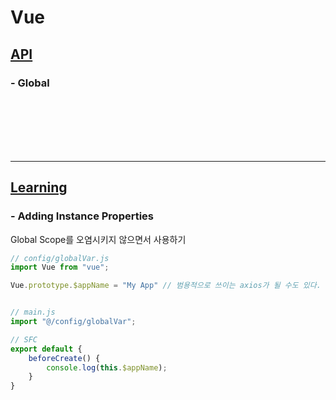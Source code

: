 # Vue

## [API](https://v2.vuejs.org/v2/api)

### - Global



<br><br><br><br><br><hr>

## [Learning](https://v2.vuejs.org/v2/cookbook/index.html)

### - Adding Instance Properties

Global Scope를 오염시키지 않으면서 사용하기

```js
// config/globalVar.js
import Vue from "vue";

Vue.prototype.$appName = "My App" // 범용적으로 쓰이는 axios가 될 수도 있다.


// main.js
import "@/config/globalVar";

// SFC
export default {
    beforeCreate() {
        console.log(this.$appName);
    }
}
```


